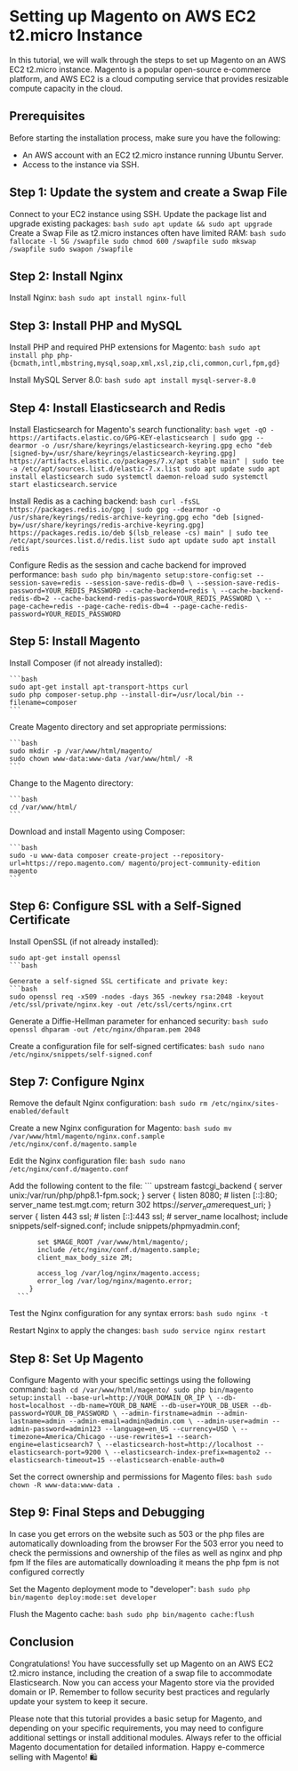 # Setting up Magento on AWS EC2 t2.micro Instance

In this tutorial, we will walk through the steps to set up Magento on an AWS EC2 t2.micro instance. Magento is a popular open-source e-commerce platform, and AWS EC2 is a cloud computing service that provides resizable compute capacity in the cloud.

## Prerequisites
Before starting the installation process, make sure you have the following:
- An AWS account with an EC2 t2.micro instance running Ubuntu Server.
- Access to the instance via SSH.

## Step 1: Update the system and create a Swap File
 Connect to your EC2 instance using SSH.
 Update the package list and upgrade existing packages:
    ```bash
    sudo apt update && sudo apt upgrade
    ```
 Create a Swap File as t2.micro instances often have limited RAM:
    ```bash
   sudo fallocate -l 5G /swapfile
   sudo chmod 600 /swapfile
   sudo mkswap /swapfile
   sudo swapon /swapfile
    ```

## Step 2: Install Nginx
 Install Nginx:
    ```bash
   sudo apt install nginx-full
    ```

## Step 3: Install PHP and MySQL
 Install PHP and required PHP extensions for Magento:
    ```bash
   sudo apt install php php-{bcmath,intl,mbstring,mysql,soap,xml,xsl,zip,cli,common,curl,fpm,gd}
    ```

 Install MySQL Server 8.0:
    ```bash
   sudo apt install mysql-server-8.0
    ```

## Step 4: Install Elasticsearch and Redis
 Install Elasticsearch for Magento's search functionality:
    ```bash
   wget -qO - https://artifacts.elastic.co/GPG-KEY-elasticsearch | sudo gpg --dearmor -o /usr/share/keyrings/elasticsearch-keyring.gpg
   echo "deb [signed-by=/usr/share/keyrings/elasticsearch-keyring.gpg] https://artifacts.elastic.co/packages/7.x/apt stable main" | sudo tee -a /etc/apt/sources.list.d/elastic-7.x.list
   sudo apt update
   sudo apt install elasticsearch
   sudo systemctl daemon-reload
   sudo systemctl start elasticsearch.service
    ```

 Install Redis as a caching backend:
    ```bash
   curl -fsSL https://packages.redis.io/gpg | sudo gpg --dearmor -o /usr/share/keyrings/redis-archive-keyring.gpg
   echo "deb [signed-by=/usr/share/keyrings/redis-archive-keyring.gpg] https://packages.redis.io/deb $(lsb_release -cs) main" | sudo tee /etc/apt/sources.list.d/redis.list
   sudo apt update
   sudo apt install redis
    ```

 Configure Redis as the session and cache backend for improved performance:
    ```bash
    sudo php bin/magento setup:store-config:set --session-save=redis --session-save-redis-db=0 \
    --session-save-redis-password=YOUR_REDIS_PASSWORD --cache-backend=redis \
    --cache-backend-redis-db=2 --cache-backend-redis-password=YOUR_REDIS_PASSWORD \
    --page-cache=redis --page-cache-redis-db=4 --page-cache-redis-password=YOUR_REDIS_PASSWORD
    ```

## Step 5: Install Magento

 Install Composer (if not already installed):
 
    ```bash
    sudo apt-get install apt-transport-https curl
    sudo php composer-setup.php --install-dir=/usr/local/bin --filename=composer
    ```

Create Magento directory and set appropriate permissions:
 
    ```bash
    sudo mkdir -p /var/www/html/magento/
    sudo chown www-data:www-data /var/www/html/ -R
    ```

Change to the Magento directory:
 
    ```bash
    cd /var/www/html/
    ```
    
 Download and install Magento using Composer:
 
    ```bash
    sudo -u www-data composer create-project --repository-url=https://repo.magento.com/ magento/project-community-edition magento
    ```
    
## Step 6: Configure SSL with a Self-Signed Certificate
   Install OpenSSL (if not already installed):
   ```
   sudo apt-get install openssl
   ```bash

   Generate a self-signed SSL certificate and private key:
   ```bash
   sudo openssl req -x509 -nodes -days 365 -newkey rsa:2048 -keyout /etc/ssl/private/nginx.key -out /etc/ssl/certs/nginx.crt
   ```

   Generate a Diffie-Hellman parameter for enhanced security:
    ```bash
   sudo openssl dhparam -out /etc/nginx/dhparam.pem 2048
    ```

   Create a configuration file for self-signed certificates:
    ```bash
   sudo nano /etc/nginx/snippets/self-signed.conf
    ```

## Step 7: Configure Nginx
 Remove the default Nginx configuration:
    ```bash
    sudo rm /etc/nginx/sites-enabled/default
    ```

 Create a new Nginx configuration for Magento:
    ```bash
    sudo mv /var/www/html/magento/nginx.conf.sample /etc/nginx/conf.d/magento.sample
    ```

 Edit the Nginx configuration file:
    ```bash
    sudo nano /etc/nginx/conf.d/magento.conf
    ```

 Add the following content to the file:
      ```
    upstream fastcgi_backend {
            server unix:/var/run/php/php8.1-fpm.sock;
         }
         server {
                 listen 8080;
         #        listen [::]:80;
                 server_name test.mgt.com;
                 return 302 https://$server_name$request_uri;
         }
         server {
           listen 443 ssl;
         #  listen [::]:443 ssl;
         #  server_name localhost;
           include snippets/self-signed.conf;
           include snippets/phpmyadmin.conf;
         
           set $MAGE_ROOT /var/www/html/magento/;
           include /etc/nginx/conf.d/magento.sample;
           client_max_body_size 2M;
         
           access_log /var/log/nginx/magento.access;
           error_log /var/log/nginx/magento.error;
         }
      ```
 Test the Nginx configuration for any syntax errors:
    ```bash
    sudo nginx -t
    ```

 Restart Nginx to apply the changes:
    ```bash
    sudo service nginx restart
    ```

## Step 8: Set Up Magento
 Configure Magento with your specific settings using the following command:
    ```bash
    cd /var/www/html/magento/
    sudo php bin/magento setup:install --base-url=http://YOUR_DOMAIN_OR_IP \
    --db-host=localhost --db-name=YOUR_DB_NAME --db-user=YOUR_DB_USER --db-password=YOUR_DB_PASSWORD \
    --admin-firstname=admin --admin-lastname=admin --admin-email=admin@admin.com \
    --admin-user=admin --admin-password=admin123 --language=en_US --currency=USD \
    --timezone=America/Chicago --use-rewrites=1 --search-engine=elasticsearch7 \
    --elasticsearch-host=http://localhost --elasticsearch-port=9200 \
    --elasticsearch-index-prefix=magento2 --elasticsearch-timeout=15 --elasticsearch-enable-auth=0
    ```

 Set the correct ownership and permissions for Magento files:
    ```bash
    sudo chown -R www-data:www-data .
    ```

## Step 9: Final Steps and Debugging

In case you get errors on the website such as 503 or the php files are automatically downloading from the browser
For the 503 error you need to check the permissions and ownership of the files as well as nginx and php fpm
If the files are automatically downloading it means the php fpm is not configured correctly

 Set the Magento deployment mode to "developer":
    ```bash
    sudo php bin/magento deploy:mode:set developer
    ```

 Flush the Magento cache:
    ```bash
    sudo php bin/magento cache:flush
    ``` 

## Conclusion
Congratulations! You have successfully set up Magento on an AWS EC2 t2.micro instance, including the creation of a swap file to accommodate Elasticsearch. Now you can access your Magento store via the provided domain or IP. Remember to follow security best practices and regularly update your system to keep it secure.

Please note that this tutorial provides a basic setup for Magento, and depending on your specific requirements, you may need to configure additional settings or install additional modules. Always refer to the official Magento documentation for detailed information. Happy e-commerce selling with Magento! 🛍️
